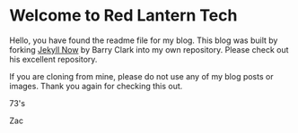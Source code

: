 # Welcome to Red Lantern Tech

Hello, you have found the readme file for my blog.  This blog was built by forking [Jekyll Now](https://github.com/barryclark/jekyll-now) by Barry Clark into
my own repository.  Please check out his excellent repository.  

If you are cloning from mine, please do not use any of my blog posts or images.  Thank you again for checking this out.

73's 

Zac